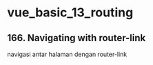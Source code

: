 # vue_basic_13_routing
## 166. Navigating with router-link

navigasi antar halaman dengan router-link
